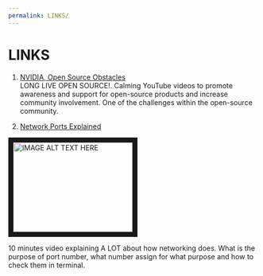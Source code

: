 ```yaml
---
permalink: LINKS/
---
```


# LINKS

1. [NVIDIA, Open Source Obstacles](https://www.youtube.com/watch?v=i2lhwb_OckQ)<br>
LONG LIVE OPEN SOURCE!. Calming YouTube videos to promote awareness and support for open-source products and increase community involvement. One of the challenges within the open-source community.

2. [Network Ports Explained](https://www.youtube.com/watch?v=g2fT-g9PX9o)

<a href="http://www.youtube.com/watch?feature=player_embedded&v=g2fT-g9PX9o" target="_blank"><img src="http://img.youtube.com/vi/g2fT-g9PX9o/0.jpg" 
alt="IMAGE ALT TEXT HERE" width="240" height="180" border="10"/></a>

10 minutes video explaining A LOT about how networking does. What is the purpose of port number, what number assign for what purpose and how to check them in terminal.
